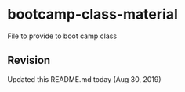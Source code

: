 # bootcamp-class-material
File to provide to boot camp class

## Revision

Updated this README.md today (Aug 30, 2019)